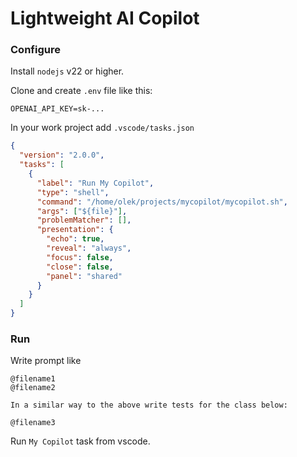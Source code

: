 # Lightweight AI Copilot

### Configure

Install `nodejs` v22 or higher.

Clone and create `.env` file like this:

```env
OPENAI_API_KEY=sk-...
```

In your work project add `.vscode/tasks.json`

```json
{
  "version": "2.0.0",
  "tasks": [
    {
      "label": "Run My Copilot",
      "type": "shell",
      "command": "/home/olek/projects/mycopilot/mycopilot.sh",
      "args": ["${file}"],
      "problemMatcher": [],
      "presentation": {
        "echo": true,
        "reveal": "always",
        "focus": false,
        "close": false,
        "panel": "shared"
      }
    }
  ]
}
```

### Run

Write prompt like

```
@filename1
@filename2

In a similar way to the above write tests for the class below:

@filename3
```

Run `My Copilot` task from vscode.
